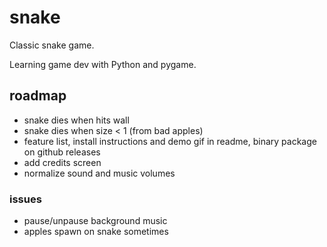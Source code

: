 # snake
Classic snake game.

Learning game dev with Python and pygame.

## roadmap

- snake dies when hits wall
- snake dies when size < 1 (from bad apples)
- feature list, install instructions and demo gif in readme, binary package on github releases
- add credits screen
- normalize sound and music volumes

### issues
- pause/unpause background music
- apples spawn on snake sometimes